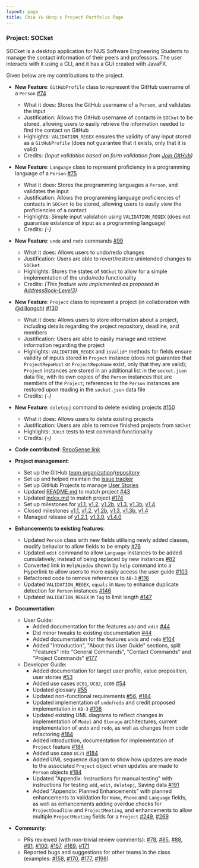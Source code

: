 ```yaml
---
layout: page
title: Chia Yu Hong's Project Portfolio Page
---
```


### Project: SOCket

SOCket is a desktop application for NUS Software Engineering Students to manage the contact information of their peers and professors. The user interacts with it using a CLI, and it has a GUI created with JavaFX.

Given below are my contributions to the project.

* **New Feature**: `GitHubProfile` class to represent the GitHub username of a `Person` [\#74](https://github.com/AY2223S2-CS2103T-T12-4/tp/pull/74)
  * What it does: Stores the GitHub username of a `Person`, and validates the input
  * Justification: Allows the GitHub username of contacts in `SOCket` to be stored, allowing users to easily retrieve the information needed to find the contact on GitHub
  * Highlights: `VALIDATION_REGEX` ensures the validity of any input stored as a `GitHubProfile` (does not guarantee that it exists, only that it is valid)
  * Credits: *{Input validation based on form validation from [Join GitHub](https://github.com/join)}*

* **New Feature**: `Language` class to represent proficiency in a programming language of a `Person` [\#75](https://github.com/AY2223S2-CS2103T-T12-4/tp/pull/75)
  * What it does: Stores the programming languages a `Person`, and validates the input
  * Justification: Allows the programming language proficiencies of contacts in `SOCket` to be stored, allowing users to easily view the proficiencies of a contact
  * Highlights: Simple input validation using `VALIDATION_REGEX` (does not guarantee existence of input as a programming language)
  * Credits: *{-}*

* **New Feature**: `undo` and `redo` commands [\#99](https://github.com/AY2223S2-CS2103T-T12-4/tp/pull/99)
  * What it does: Allows users to undo/redo changes
  * Justification: Users are able to revert/restore unintended changes to `SOCket`
  * Highlights: Stores the states of `SOCket` to allow for a simple implementation of the undo/redo functionality
  * Credits: *{This feature was implemented as proposed in [AddressBook-Level3](https://se-education.org/addressbook-level3/DeveloperGuide.html#proposed-undoredo-feature)}*

* **New Feature**: `Project` class to represent a project (in collaboration with [@dillongoh](https://github.com/dillongoh)) [\#130](https://github.com/AY2223S2-CS2103T-T12-4/tp/pull/130)
  * What it does: Allows users to store information about a project, including details regarding the project repository, deadline, and members
  * Justification: Users are able to easily manage and retrieve information regarding the project
  * Highlights: `VALIDATION_REGEX` and `isValid*` methods for fields ensure validity of inputs stored in `Project` instance (does not guarantee that `ProjectRepoHost` or `ProjectRepoName` exist, only that they are valid); `Project` instances are stored in an additional list in the `socket.json` data file, with its own copies of the `Person` instances that are members of the `Project`; references to the `Person` instances are restored upon reading in the `socket.json` data file
  * Credits: *{-}*

* **New Feature**: `deletepj` command to delete existing projects [\#150](https://github.com/AY2223S2-CS2103T-T12-4/tp/pull/150)
  * What it does: Allows users to delete existing projects
  * Justification: Users are able to remove finished projects from `SOCket`
  * Highlights: `JUnit` tests to test command functionality
  * Credits: *{-}*

* **Code contributed**: [RepoSense link](https://nus-cs2103-ay2223s2.github.io/tp-dashboard/?search=chia-yh&breakdown=true)

* **Project management**:
  * Set up the GitHub [team organization](https://github.com/AY2223S2-CS2103T-T12-4)/[repository](https://github.com/AY2223S2-CS2103T-T12-4/tp)
  * Set up and helped maintain the [issue tracker](https://github.com/AY2223S2-CS2103T-T12-4/tp/issues)
  * Set up GitHub Projects to manage [User Stories](https://github.com/orgs/AY2223S2-CS2103T-T12-4/projects/2)
  * Updated [README.md](https://github.com/AY2223S2-CS2103T-T12-4/tp/blob/master/README.md) to match project [\#43](https://github.com/AY2223S2-CS2103T-T12-4/tp/pull/43)
  * Updated [index.md](https://github.com/AY2223S2-CS2103T-T12-4/tp/blob/master/docs/index.md) to match project [#174](https://github.com/AY2223S2-CS2103T-T12-4/tp/pull/174) 
  * Set up milestones for [v1.1](https://github.com/AY2223S2-CS2103T-T12-4/tp/milestone/1), [v1.2](https://github.com/AY2223S2-CS2103T-T12-4/tp/milestone/2), [v1.2b](https://github.com/AY2223S2-CS2103T-T12-4/tp/milestone/5), [v1.3](https://github.com/AY2223S2-CS2103T-T12-4/tp/milestone/3), [v1.3b](https://github.com/AY2223S2-CS2103T-T12-4/tp/milestone/6), [v1.4](https://github.com/AY2223S2-CS2103T-T12-4/tp/milestone/4)
  * Closed milestones [v1.1](https://github.com/AY2223S2-CS2103T-T12-4/tp/milestone/1), [v1.2](https://github.com/AY2223S2-CS2103T-T12-4/tp/milestone/2), [v1.2b](https://github.com/AY2223S2-CS2103T-T12-4/tp/milestone/5), [v1.3](https://github.com/AY2223S2-CS2103T-T12-4/tp/milestone/3), [v1.3b](https://github.com/AY2223S2-CS2103T-T12-4/tp/milestone/6), [v1.4](https://github.com/AY2223S2-CS2103T-T12-4/tp/milestone/4)
  * Managed release of [v1.2.1](https://github.com/AY2223S2-CS2103T-T12-4/tp/releases/tag/v1.2.1), [v1.3.0](https://github.com/AY2223S2-CS2103T-T12-4/tp/releases/tag/v1.3.0), [v1.4.0](https://github.com/AY2223S2-CS2103T-T12-4/tp/releases/tag/v1.4.0)

* **Enhancements to existing features**:
  * Updated `Person` class with new fields utilising newly added classes, modify behavior to allow fields to be empty [\#76](https://github.com/AY2223S2-CS2103T-T12-4/tp/pull/76)
  * Updated `edit` command to allow `Language` instances to be added cumulatively, instead of being replaced by new instances [\#82](https://github.com/AY2223S2-CS2103T-T12-4/tp/pull/82)
  * Converted link in `HelpWindow` shown by `help` command into a Hyperlink to allow users to more easily access the user guide [\#103](https://github.com/AY2223S2-CS2103T-T12-4/tp/pull/103)
  * Refactored code to remove references to `AB-3` [\#116](https://github.com/AY2223S2-CS2103T-T12-4/tp/pull/116) 
  * Updated `VALIDATION_REGEX`, `equals` in `Name` to enhance duplicate detection for `Person` instances [\#146](https://github.com/AY2223S2-CS2103T-T12-4/tp/pull/146)
  * Updated `VALIDATION_REGEX` in `Tag` to limit length [\#147](https://github.com/AY2223S2-CS2103T-T12-4/tp/pull/147)

* **Documentation**:
  * User Guide:
    * Added documentation for the features `add` and `edit` [\#44](https://github.com/AY2223S2-CS2103T-T12-4/tp/pull/44)
    * Did minor tweaks to existing documentation [\#44](https://github.com/AY2223S2-CS2103T-T12-4/tp/pull/44)
    * Added documentation for the features `undo` and `redo` [\#104](https://github.com/AY2223S2-CS2103T-T12-4/tp/pull/104)
    * Added "Introduction", "About this User Guide" sections, split "Features" into "General Commands", "Contact Commands" and "Project Commands" [\#177](https://github.com/AY2223S2-CS2103T-T12-4/tp/pull/177)
  * Developer Guide:
    * Added documentation for target user profile, value proposition, user stories [\#53](https://github.com/AY2223S2-CS2103T-T12-4/tp/pull/53)
    * Added use cases `UC01`, `UC02`, `UC09` [\#54](https://github.com/AY2223S2-CS2103T-T12-4/tp/pull/54)
    * Updated glossary [\#55](https://github.com/AY2223S2-CS2103T-T12-4/tp/pull/55)
    * Updated non-functional requirements [\#56](https://github.com/AY2223S2-CS2103T-T12-4/tp/pull/56), [\#184](https://github.com/AY2223S2-CS2103T-T12-4/tp/pull/184)
    * Updated implementation of `undo`/`redo` and credit proposed implementation in `AB-3` [\#106](https://github.com/AY2223S2-CS2103T-T12-4/tp/pull/106)
    * Updated existing UML diagrams to reflect changes in implementation of `Model` and `Storage` architectures, current implementation of `undo` and `redo`, as well as changes from code refactoring [\#164](https://github.com/AY2223S2-CS2103T-T12-4/tp/pull/164)
    * Added introduction, documentation for implementation of `Project` feature [\#184](https://github.com/AY2223S2-CS2103T-T12-4/tp/pull/184)
    * Added use case `UC21` [\#184](https://github.com/AY2223S2-CS2103T-T12-4/tp/pull/184)
    * Added UML sequence diagram to show how updates are made to the associated `Project` object when updates are made to `Person` objects [\#184](https://github.com/AY2223S2-CS2103T-T12-4/tp/pull/184)
    * Updated "Appendix: Instructions for manual testing" with instructions for testing `add`, `edit`, `deletepj`, Saving data [\#191](https://github.com/AY2223S2-CS2103T-T12-4/tp/pull/191)
    * Added "Appendix: Planned Enhancements" with planned enhancements to validation for `Name`, `Phone` and `Language` fields, as well as enhancements adding overdue checks for `ProjectDeadline` and `ProjectMeeting`, and enhancements to allow multiple `ProjectMeeting` fields for a `Project` [\#249](https://github.com/AY2223S2-CS2103T-T12-4/tp/pull/249), [\#269](https://github.com/AY2223S2-CS2103T-T12-4/tp/pull/269)

* **Community**:
  * PRs reviewed (with non-trivial review comments): [\#78](https://github.com/AY2223S2-CS2103T-T12-4/tp/pull/78), [\#85](https://github.com/AY2223S2-CS2103T-T12-4/tp/pull/85), [\#88](https://github.com/AY2223S2-CS2103T-T12-4/tp/pull/88), [\#91](https://github.com/AY2223S2-CS2103T-T12-4/tp/pull/91), [\#100](https://github.com/AY2223S2-CS2103T-T12-4/tp/pull/100), [\#157](https://github.com/AY2223S2-CS2103T-T12-4/tp/pull/157), [\#169](https://github.com/AY2223S2-CS2103T-T12-4/tp/pull/169), [\#171](https://github.com/AY2223S2-CS2103T-T12-4/tp/pull/171)
  * Reported bugs and suggestions for other teams in the class (examples: [\#158](https://github.com/AY2223S2-CS2103T-W09-2/tp/issues/158), [\#170](https://github.com/AY2223S2-CS2103T-W09-2/tp/issues/170), [\#177](https://github.com/AY2223S2-CS2103T-W09-2/tp/issues/177), [\#198](https://github.com/AY2223S2-CS2103T-W09-2/tp/issues/198))
